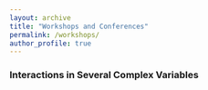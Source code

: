```yaml
---
layout: archive
title: "Workshops and Conferences"
permalink: /workshops/
author_profile: true
---
```



### Interactions in Several Complex Variables

